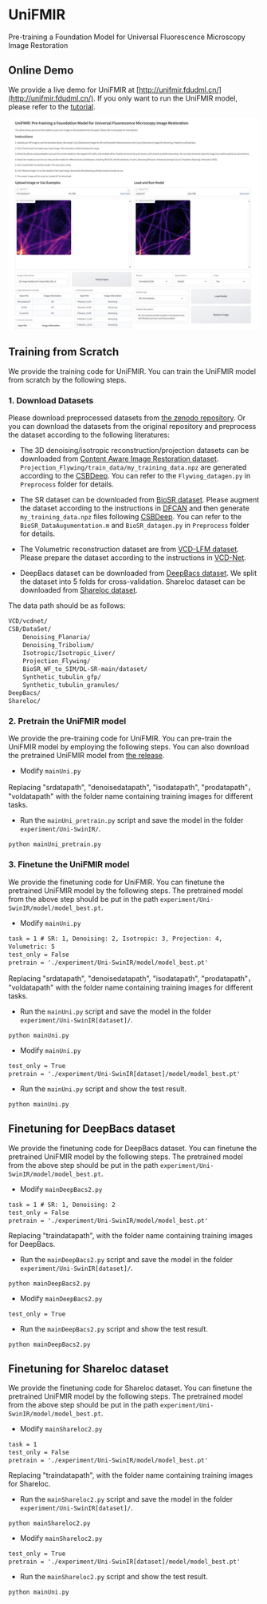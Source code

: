 # UniFMIR
Pre-training a Foundation Model for Universal Fluorescence Microscopy Image Restoration

## Online Demo

We provide a live demo for UniFMIR at [http://unifmir.fdudml.cn/](http://unifmir.fdudml.cn/). If you only want to run the UniFMIR model, please refer to the [tutorial](https://github.com/cxm12/UNiFMIR#readme).

![demo](./demo.jpg)

## Training from Scratch

We provide the training code for UniFMIR. You can train the UniFMIR model from scratch by the following steps. 

### 1. Download Datasets

Please download preprocessed datasets from [the zenodo repository](https://doi.org/10.5281/zenodo.8401470). Or you can download the datasets from the original repository and preprocess the dataset according to the following literatures:

* The 3D denoising/isotropic reconstruction/projection datasets can be downloaded from [Content Aware Image Restoration dataset](https://publications.mpi-cbg.de/publications-sites/7207/). `Projection_Flywing/train_data/my_training_data.npz` are generated according to the [CSBDeep](http://csbdeep.bioimagecomputing.com/doc/). You can refer to the `Flywing_datagen.py` in `Preprocess` folder for details.

* The SR dataset can be downloaded from [BioSR dataset](https://doi.org/10.6084/m9.figshare.13264793). Please augment the dataset according to the instructions in [DFCAN](https://github.com/qc17-THU/DL-SR/tree/main#train-a-new-model) and then generate `my_training_data.npz` files following [CSBDeep](http://csbdeep.bioimagecomputing.com/doc/datagen.html). You can refer to the `BioSR_DataAugumentation.m` and `BioSR_datagen.py` in `Preprocess` folder for details.

* The Volumetric reconstruction dataset are from [VCD-LFM dataset](https://doi.org/10.5281/zenodo.4390067). Please prepare the dataset according to the instructions in [VCD-Net](https://github.com/feilab-hust/VCD-Net).

* DeepBacs dataset can be downloaded from [DeepBacs dataset](https://zenodo.org/record/6460867). We split the dataset into 5 folds for cross-validation. Shareloc dataset can be downloaded from [Shareloc dataset](https://zenodo.org/record/7234161).

The data path should be as follows:

```
VCD/vcdnet/
CSB/DataSet/
    Denoising_Planaria/
    Denoising_Tribolium/
    Isotropic/Isotropic_Liver/
    Projection_Flywing/
    BioSR_WF_to_SIM/DL-SR-main/dataset/
    Synthetic_tubulin_gfp/
    Synthetic_tubulin_granules/
DeepBacs/
Shareloc/
```

### 2. Pretrain the UniFMIR model

We provide the pre-training code for UniFMIR. You can pre-train the UniFMIR model by employing the following steps. You can also download the pretrained UniFMIR model from [the release](https://github.com/cxm12/UNiFMIR/releases).

* Modify `mainUni.py` 

Replacing "srdatapath", "denoisedatapath", "isodatapath", "prodatapath"， "voldatapath" with the folder name containing training images for different tasks.

* Run the `mainUni_pretrain.py` script and save the model in the folder `experiment/Uni-SwinIR/`.

```
python mainUni_pretrain.py
```

### 3. Finetune the UniFMIR model

We provide the finetuning code for UniFMIR. You can finetune the pretrained UniFMIR model by the following steps. The pretrained model from the above step should be put in the path `experiment/Uni-SwinIR/model/model_best.pt`.

* Modify `mainUni.py` 
  
```
task = 1 # SR: 1, Denoising: 2, Isotropic: 3, Projection: 4, Volumetric: 5
test_only = False
pretrain = './experiment/Uni-SwinIR/model/model_best.pt'
```

Replacing "srdatapath", "denoisedatapath", "isodatapath", "prodatapath"， "voldatapath" with the folder name containing training images for different tasks.

* Run the `mainUni.py` script and save the model in the folder `experiment/Uni-SwinIR[dataset]/`.

```
python mainUni.py
```

* Modify `mainUni.py` 
  
```
test_only = True
pretrain = './experiment/Uni-SwinIR[dataset]/model/model_best.pt'
```

* Run the `mainUni.py` script and show the test result.

```
python mainUni.py
```

## Finetuning for DeepBacs dataset

We provide the finetuning code for DeepBacs dataset. You can finetune the pretrained UniFMIR model by the following steps. The pretrained model from the above step should be put in the path `experiment/Uni-SwinIR/model/model_best.pt`.

* Modify `mainDeepBacs2.py` 
  
```
task = 1 # SR: 1, Denoising: 2
test_only = False
pretrain = './experiment/Uni-SwinIR/model/model_best.pt'
```

Replacing "traindatapath", with the folder name containing training images for DeepBacs.

* Run the `mainDeepBacs2.py` script and save the model in the folder `experiment/Uni-SwinIR[dataset]/`.

```
python mainDeepBacs2.py
```

* Modify `mainDeepBacs2.py` 

```
test_only = True
```

* Run the `mainDeepBacs2.py` script and show the test result.

```
python mainDeepBacs2.py
```

## Finetuning for Shareloc dataset

We provide the finetuning code for Shareloc dataset. You can finetune the pretrained UniFMIR model by the following steps. The pretrained model from the above step should be put in the path `experiment/Uni-SwinIR/model/model_best.pt`.

* Modify `mainShareloc2.py` 
  
```
task = 1
test_only = False
pretrain = './experiment/Uni-SwinIR/model/model_best.pt'
```

Replacing "traindatapath", with the folder name containing training images for Shareloc.

* Run the `mainShareloc2.py` script and save the model in the folder `experiment/Uni-SwinIR[dataset]/`.

```
python mainShareloc2.py
```

* Modify `mainShareloc2.py` 
  
```
test_only = True
pretrain = './experiment/Uni-SwinIR[dataset]/model/model_best.pt'
```

* Run the `mainShareloc2.py` script and show the test result.

```
python mainUni.py
```